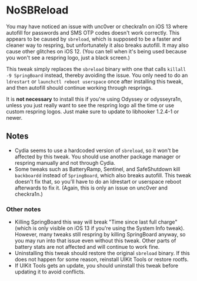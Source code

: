 # NoSBReload

You may have noticed an issue with unc0ver or checkra1n on iOS 13 where autofill for passwords and SMS OTP codes doesn't work correctly. This appears to be caused by `sbreload`, which is supposed to be a faster and cleaner way to respring, but unfortunately it also breaks autofill. It may also cause other glitches on iOS 12. (You can tell when it's being used because you won't see a respring logo, just a black screen.)

This tweak simply replaces the `sbreload` binary with one that calls `killall -9 SpringBoard` instead, thereby avoiding the issue. You only need to do an `ldrestart` or `launchctl reboot userspace` once after installing this tweak, and then autofill should continue working through resprings.

It is **not necessary** to install this if you're using Odyssey or odysseyra1n, unless you just really want to see the respring logo all the time or use custom respring logos. Just make sure to update to libhooker 1.2.4-1 or newer.

## Notes

* Cydia seems to use a hardcoded version of `sbreload`, so it won't be affected by this tweak. You should use another package manager or respring manually and not through Cydia.
* Some tweaks such as BatteryRamp, Sentinel, and SafeShutdown kill `backboardd` instead of `SpringBoard`, which also breaks autofill. This tweak doesn't fix that, so you'll have to do an ldrestart or userspace reboot afterwards to fix it. (Again, this is only an issue on unc0ver and checkra1n.)

### Other notes
* Killing SpringBoard this way will break "Time since last full charge" (which is only visible on iOS 13 if you're using the System Info tweak). However, many tweaks still respring by killing SpringBoard anyway, so you may run into that issue even without this tweak. Other parts of battery stats are not affected and will continue to work fine.
* Uninstalling this tweak should restore the original `sbreload` binary. If this does not happen for some reason, reinstall UIKit Tools or restore rootfs.
* If UIKit Tools gets an update, you should uninstall this tweak before updating it to avoid conflicts.

